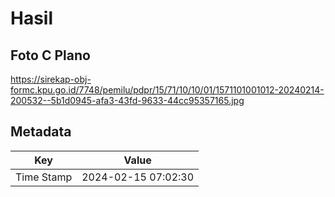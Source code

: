 # Hasil

## Foto C Plano

https://sirekap-obj-formc.kpu.go.id/7748/pemilu/pdpr/15/71/10/10/01/1571101001012-20240214-200532--5b1d0945-afa3-43fd-9633-44cc95357165.jpg


## Metadata

| Key        | Value               |
| ---------- | ------------------- |
| Time Stamp | 2024-02-15 07:02:30 |



